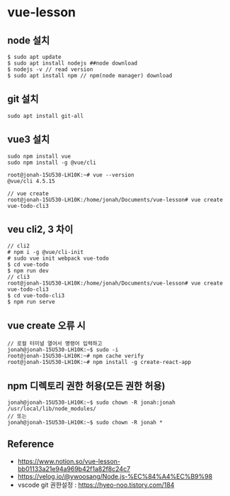 # vue-lesson

## node 설치
```shell
$ sudo apt update
$ sudo apt install nodejs ##node download
$ nodejs -v // read version
$ sudo apt install npm // npm(node manager) download
```

## git 설치
```shell
sudo apt install git-all
```

## vue3 설치
```shell
sudo npm install vue
sudo npm install -g @vue/cli

root@jonah-15U530-LH10K:~# vue --version
@vue/cli 4.5.15

// vue create
root@jonah-15U530-LH10K:/home/jonah/Documents/vue-lesson# vue create vue-todo-cli3
```

## veu cli2, 3 차이
```shell
// cli2
# npm i -g @vue/cli-init
# sudo vue init webpack vue-todo
$ cd vue-todo
$ npm run dev
// cli3
root@jonah-15U530-LH10K:/home/jonah/Documents/vue-lesson# vue create vue-todo-cli3
$ cd vue-todo-cli3
$ npm run serve
```

## vue create 오류 시
```shell
// 로컬 터미널 열어서 명령어 입력하고
jonah@jonah-15U530-LH10K:~$ sudo -i
root@jonah-15U530-LH10K:~# npm cache verify
root@jonah-15U530-LH10K:~# npm install -g create-react-app
```

## npm 디렉토리 권한 허용(모든 권한 허용)
```shell
jonah@jonah-15U530-LH10K:~$ sudo chown -R jonah:jonah /usr/local/lib/node_modules/
// 또는
jonah@jonah-15U530-LH10K:~$ sudo chown -R jonah *
```

## Reference
- https://www.notion.so/vue-lesson-bb01133a21e94a969b42f1a82f8c24c7
- https://velog.io/@ywoosang/Node.js-%EC%84%A4%EC%B9%98
- vscode git 권한설정 : https://hyeo-noo.tistory.com/184
